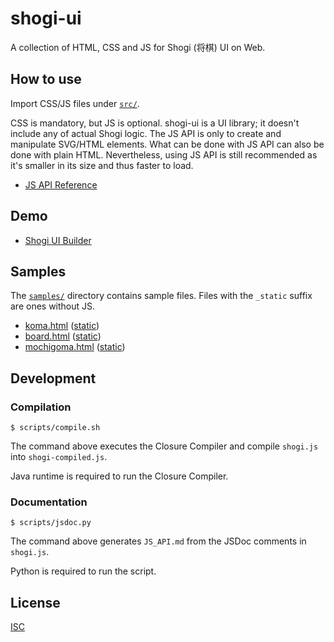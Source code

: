 # shogi-ui

A collection of HTML, CSS and JS for Shogi (将棋) UI on Web.

## How to use

Import CSS/JS files under [`src/`](src).

CSS is mandatory, but JS is optional. shogi-ui is a UI library; it doesn't
include any of actual Shogi logic. The JS API is only to create and manipulate
SVG/HTML elements. What can be done with JS API can also be done with plain
HTML. Nevertheless, using JS API is still recommended as it's smaller in its
size and thus faster to load.

- [JS API Reference](JS_API.md)

## Demo

- [Shogi UI Builder](https://hatashiro.github.io/shogi-ui/demo/builder/)

## Samples

The [`samples/`](samples) directory contains sample files. Files with the
`_static` suffix are ones without JS.

- [koma.html](https://hatashiro.github.io/shogi-ui/samples/koma.html)
  ([static](https://hatashiro.github.io/shogi-ui/samples/koma_static.html))
- [board.html](https://hatashiro.github.io/shogi-ui/samples/board.html)
  ([static](https://hatashiro.github.io/shogi-ui/samples/board_static.html))
- [mochigoma.html](https://hatashiro.github.io/shogi-ui/samples/mochigoma.html)
  ([static](https://hatashiro.github.io/shogi-ui/samples/mochigoma_static.html))

## Development

### Compilation

```
$ scripts/compile.sh
```

The command above executes the Closure Compiler and compile `shogi.js` into
`shogi-compiled.js`.

Java runtime is required to run the Closure Compiler.

### Documentation

```
$ scripts/jsdoc.py
```

The command above generates `JS_API.md` from the JSDoc comments in `shogi.js`.

Python is required to run the script.

## License

[ISC](LICENSE)
